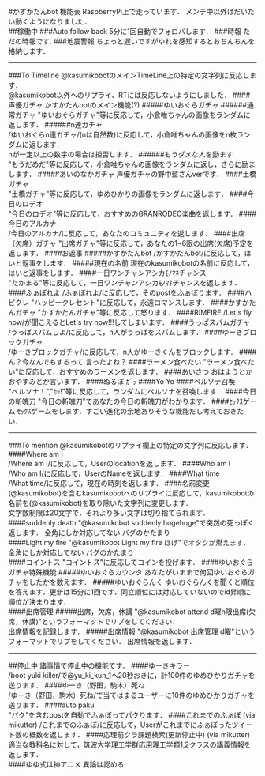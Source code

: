 #かすかたんbot 機能表
RaspberryPi上で走っています．
メンテ中以外はだいたい動くようになりました．  
##稼働中
###Auto follow back 
5分に1回自動でフォロバします．
###時報
ただの時報です.
###地震警報
ちょっと遅いですがゆれを感知するとおちんちんを格納します．
***
###To Timeline
@kasumikobotのメインTimeLine上の特定の文字列に反応します．  
@kasumikobot以外へのリプライ、RTには反応しないようにしました．
####声優ガチャ
かすかたんbotのメイン機能(?)
#####ゆいおぐらガチャ
######通常ガチャ
"ゆいおぐらガチャ"等に反応して，小倉唯ちゃんの画像をランダムに返します．
######n連ガチャ  
/ゆいおぐらn連ガチャ/(nは自然数)に反応して，小倉唯ちゃんの画像をn枚ランダムに返します．  
nが一定以上の数字の場合は拒否します．
######もうダメな人を励ます  
"もうだめだ"等に反応して，小倉唯ちゃんの画像をランダムに返し，さらに励まします．
#####あいのなかガチャ
声優ガチャの野中藍さんverです．
####土橋ガチャ  
"土橋ガチャ"等に反応して，ゆめひかりの画像をランダムに返します．
####今日のロデオ  
"今日のロデオ"等に反応して，おすすめのGRANRODEO楽曲を返します．
####今日のアルカナ  
/今日のアルカナ/に反応して，あなたのコミュニティを返します．
####出席（欠席）ガチャ
"出席ガチャ"等に反応して，あなたの1~6限の出席(欠席)予定を返します．
####お返事 
#####かすかたんbot
/かすかたんbot/に反応して，はいと返事をします．
#####現在の名前
現在のkasumikobotの名前に反応して，はいと返事をします．
####一日ワンチャンアシカﾓﾉﾏﾈチャンス  
"たかまる"等に反応して，一日ワンチャンアシカﾓﾉﾏﾈチャンスを返します．
####ふぁぼれよ 
/ふぁぼれよ/に反応して，そのpostをふぁぼります．
####ハピクレ
"ハッピークレセント"に反応して，永遠ロマンスします．
####かすかたんガチャ
"かすかたんガチャ"等に反応して怒ります．
####RIMFIRE 
/Let's fly now/が聞こえるとLet's try now!!!してしまいます．
####うっぱスパムガチャ  
/うっぱスパムしよ/に反応して，n人がうっぱをスパムします．
####ゆーきブロックガチャ  
/ゆーきブロックガチャ/に反応して，n人がゆーきくんをブロックします．
####ん？今なんでもするって
言ったよね？
####ラーメン食べたい 
"ラーメン食べたい"に反応して，おすすめのラーメンを返します．
####あいさつ
おはようとかおやすみとか言います．
####ぬるぽ
ｶﾞｯ
####Yo
Yo
####ペルソナ召喚  
"ペルソナ！","ｶｯ!"等に反応して，ランダムにペルソナを召喚します．
####今日の斬魄刀
"今日の斬魄刀"であなたの今日の斬魄刀がわかります．
####ｾｯｸｽゲーム
ｾｯｸｽゲームをします．すごい進化の余地ありそうな機能だし考えておきたい．
***
###To mention 
@kasumikobotのリプライ欄上の特定の文字列に反応します．
####Where am I  
/Where am I/に反応して，Userのlocationを返します．
####Who am I  
/Who am I/に反応して，UserのNameを返します．
####What time  
/What time/に反応して，現在の時刻を返します．
####名前変更
(@kasumikobot)を含むkasumikobotへのリプライに反応して，kasumikobotの名前を(@kasumikobot)を取り除いた文字列に変更します．  
文字数制限は20文字で，それより多い文字は切り捨てられます．  
####suddenly death 
"@kasumikobot suddenly hogehoge"で突然の死っぽく返します． 全角にしか対応してない バグのかたまり  
####Light my fire
"@kasumikobot Light my fire ほげ"でオタクが燃えます． 全角にしか対応してない バグのかたまり  
####コイントス
"コイントス"に反応してコインを投げます．
####ゆいおぐらガチャ特殊機能
#####ゆいおぐらカウンタ
あなたがいままで何回ゆいおぐらガチャをしたかを数えます．
#####ゆいおぐらんく
ゆいおぐらんくを聞くと順位を答えます．更新は15分に1回です．同立順位には対応していないのでid昇順に順位が決まります．  
####出席管理
#####出席，欠席，休講
"@kasumikobot attend d曜n限出席(欠席，休講)"というフォーマットでリプをしてください．  
出席情報を記録します．
#####出席情報
"@kasumikobot 出席管理 d曜"というフォーマットでリプをしてください． 出席情報を返します．
***
##停止中
諸事情で停止中の機能です．
####ゆーきキラー  
/boot yuki killer/で@yu_ki_kun_1へ20秒おきに，計100件のゆめひかりガチャを送ります．
####ゆーき（野田，駒木）死ね  
/ゆーき（野田，駒木）死ね/で当てはまるユーザーに10件のゆめひかりガチャを送ります．
####auto paku  
"パク"を含むpostを自動でふぁぼってパクります．
####これまでのふぁぼ  (via mikutter)
/これまでのふぁぼ/に反応して，Userがこれまでにふぁぼったツイート数の概数を返します．
####応理前クラ課題検索(更新停止中)  (via mikutter)
適当な教科名に対して，筑波大学理工学群応用理工学類1,2クラスの講義情報を返します．  
####ゆゆ式は神アニメ
異論は認める
